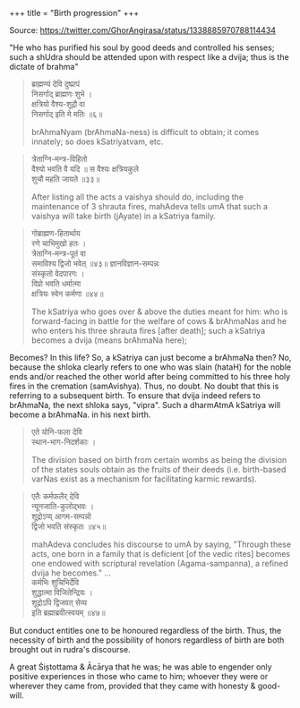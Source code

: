 +++
title = "Birth progression"
+++

Source: https://twitter.com/GhorAngirasa/status/1338885970788114434

 "He who has purified his soul by good deeds and controlled his senses; such a shUdra should be attended upon with respect like a dvija; thus is the dictate of brahma"

> ब्राह्मण्यं देवि दुष्प्रापं  
> निसर्गाद् ब्राह्मणः शुभे ।  
क्षत्रियो वैश्य-शूद्रौ वा  
> निसर्गाद् इति मे मतिः ॥६॥
>
> brAhmaNyam (brAhmaNa-ness) is difficult to obtain; it comes innately; so does kSatriyatvam, etc.

> त्रेताग्नि-मन्त्र-विहितो  
> वैश्यो भवति वै यदि ॥
स वैश्यः क्षत्रियकुले  
> शुचौ महति जायते ॥३३॥
>
> After listing all the acts a vaishya should do, including the maintenance of 3 shrauta fires, mahAdeva tells umA that such a vaishya will take birth (jAyate) in a kSatriya family.

> गोब्राह्मण-हितार्थाय  
> रणे चाभिमुखो हतः ।  
> त्रेताग्नि-मन्त्र-पूतं वा  
> समाविश्य द्विजो भवेत् ॥४३॥ 
> ज्ञानविज्ञान-सम्पन्नः  
> संस्कृतो वेदपारगः ।  
> विप्रो भवति धर्मात्मा  
> क्षत्रियः स्वेन कर्मणा ॥४४॥ 
> 
> The kSatriya who goes over & above the duties meant for him: who is forward-facing in battle for the welfare of cows & brAhmaNas and he who enters his three shrauta fires [after death]; such a kSatriya becomes a dvija (means brAhmaNa here);

Becomes? In this life? So, a kSatriya can just become a brAhmaNa then? No, because the shloka clearly refers to one who was slain (hataH) for the noble ends and/or reached the other world after being committed to his three holy fires in the cremation (samAvishya). Thus, no doubt.
 No doubt that this is referring to a subsequent birth. To ensure that dvija indeed refers to brAhmaNa, the next shloka says, "vipra". Such a dharmAtmA kSatriya will become a brAhmaNa. in his next birth.

> एते योनि-फला देवि  
> स्थान-भाग-निदर्शकाः ।  
>
> The division based on birth from certain wombs as being the division of the states souls obtain as the fruits of their deeds (i.e. birth-based varNas exist as a mechanism for facilitating karmic rewards).
 
> एतैः कर्मफलैर् देवि  
> न्यूनजाति-कुलोद्भवः ।  
> शूद्रोऽप्य् आगम-सम्पन्नो  
> द्विजो भवति संस्कृतः ॥४५॥
> 
> mahAdeva concludes his discourse to umA by saying, "Through these acts, one born in a family that is deficient [of the vedic rites] becomes one endowed with scriptural revelation (Agama-sampanna), a refined dvija he becomes."
> …  
> कर्मभिः शुचिभिर्देवि  
> शुद्धात्मा विजितेन्द्रियः ।  
> शूद्रोऽपि द्विजवत् सेव्य  
> इति ब्रह्माब्रवीत्स्वयम् ॥४७॥


But conduct entitles one to be honoured regardless of the birth. Thus, the necessity of birth and the possibility of honors regardless of birth are both brought out in rudra's discourse.

A great Śiṣtottama & Ācārya that he was; he was able to engender only positive experiences in those who came to him; whoever they were or wherever they came from, provided that they came with honesty & good-will.
